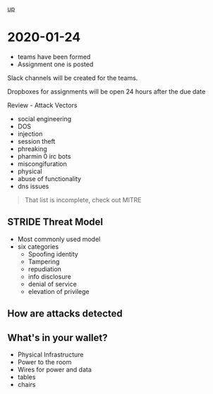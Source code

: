 [up](./index.md)

# 2020-01-24

- teams have been formed
- Assignment one is posted

Slack channels will be created for the teams.

Dropboxes for assignments will be open 24 hours after the due date

Review - Attack Vectors

- social engineering
- DOS
- injection
- session theft
- phreaking
- pharmin
0 irc bots
- miscongifuration
- physical
- abuse of functionality
- dns issues

> That list is incomplete, check out MITRE

## STRIDE Threat Model

- Most commonly used model
- six categories
	- Spoofing identity
	- Tampering
	- repudiation
	- info disclosure
	- denial of service
	- elevation of privilege

## How are attacks detected

## What's in your wallet?

- Physical Infrastructure
- Power to the room
- Wires for power and data
- tables
- chairs
